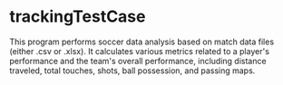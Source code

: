 # trackingTestCase
This program performs soccer data analysis based on match data files (either .csv or .xlsx). It calculates various metrics related to a player's performance and the team's overall performance, including distance traveled, total touches, shots, ball possession, and passing maps.
